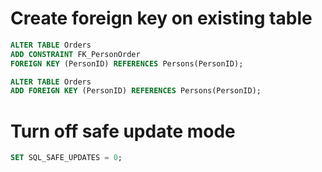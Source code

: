# Create foreign key on existing table 

```sql
ALTER TABLE Orders
ADD CONSTRAINT FK_PersonOrder
FOREIGN KEY (PersonID) REFERENCES Persons(PersonID);
```

```sql
ALTER TABLE Orders
ADD FOREIGN KEY (PersonID) REFERENCES Persons(PersonID);
```

# Turn off safe update mode
```sql
SET SQL_SAFE_UPDATES = 0;
```
